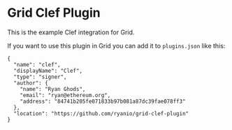 # Grid Clef Plugin

This is the example Clef integration for Grid.

If you want to use this plugin in Grid you can add it to `plugins.json` like this:

```
{
  "name": "clef",
  "displayName": "Clef",
  "type": "signer",
  "author": {
    "name": "Ryan Ghods",
    "email": "ryan@ethereum.org",
    "address": "84741b205fe071833b97b081a87dc39fae078ff3"
  },
  "location": "https://github.com/ryanio/grid-clef-plugin"
}
```
